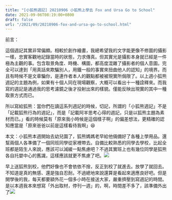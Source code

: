```yaml
---
title: "[小狐熊週記] 20210906 小狐熊上學去 Fox and Ursa Go to School"
date: 2021-09-06T08:19:00+0800
draft: false
url: "/2021/09/20210906-fox-and-ursa-go-to-school.html"
---
```


前言：

這個週記其實非常偏頗。相較於創作繪畫，我總希望我的文字能更像不修圖的攝影一樣，忠實客觀地記錄當時的狀態，力求傳真。但其實光是攝影本身就已經是一件極為主觀的事。包含取景角度、時機、構圖，都高度混雜了攝影者的個人意圖。完全可以達到「用真話來欺騙別人，用鐵一般的事實來扭曲他人的認知」的境界。而且有時候不是文章騙你，是連作者本人的觀點都被被現實所侷限了。以上週小狐熊週記的主題為例，如果有十個人同在現場觀察，大概可以看出十一種詮釋來。而我寫的週記是通過我的思考濾鏡之後才投射出來的樣貌。僅能反映出現實的其中一種取景方式而已。

所以寫給狐熊：當你們在讀這系列週記的時候，切記，所謂的「小狐熊週記」不是「記載狐熊行為的週記」，而是「記載阿羊思考心得的週記，只是以狐熊主題為素材而已。」看的時候莫有「原來我小時候是這個樣子啊」的偏差想法，更精確的認知應當是「原來爸爸以前是這樣看待我啊」😆

本文：小狐熊本週開始去幼兒園了，狐熊媽媽老早給他倆備好了各種上學用品。還幫兩個人各準備了一個同班同學從家裡帶去。自備比較熟悉的同學去學校，比起全班都是陌生人來說，應該可以減緩一點焦慮吧？不過其實班上也有幾位同學是狐熊各自托嬰中心的舊識，這樣應該就更不焦慮了吧。![]($https://blogger.googleusercontent.com/img/b/R29vZ2xl/AVvXsEihm7lWGSFVxGfad_XTARDhlHT1IA1U6HBkdadRY-kQ8yyP-eGtptsHAdke3uvyAe6VIT4i_RE7oAP8K3CiY7K-rxWy22rRLjU8Chr5DTwNz5fBaWbg75Hq6XityM1jIZ0kLOyHYZk55xc/)

早上送狐熊到校，他們好像也不會依依不捨，反正到校了就進去。放學了就回去。不知道是真的無感、還是強自忍耐。不過總地來說還算是看起來適應良好吧。但是開學後的我，每天都要額外花一個多小時在接送大家，嚴重擠壓到寫週記的時間。是以本週我本來想寫「外出取材，停刊一週」的，啊，時間差不多了，該準備外出了![]($https://static.xx.fbcdn.net/images/emoji.php/v9/t91/1/16/1f625.png)

